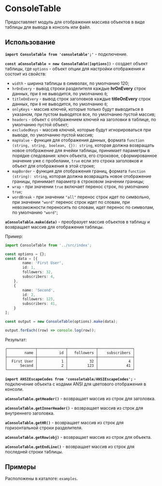 ConsoleTable
============

Предоставляет модуль для отображения массива объектов в виде таблицы для вывода в консоль или файл.

## Использование

**`import ConsoleTable from 'consoletable';'`** - подключение.

**`const aConsoleTable = new ConsoleTable([options])`** - создает объект таблицы, где `options` - объект опции для настройки отображения и состоит из свойств:
- `width` - ширина таблицы в символах, по умолчанию 120;
- `hrOnEvery` - вывод строки разделителя каждые **hrOnEvery** строк данных, при `0` не выводится, по умолчанию `0`;
- `titleOnEvery` - вывод строк заголовков каждые **titleOnEvery** строк данных, при `0` не выводится, по умолчанию `0`;
- `onlyKeys` - массив ключей, которые только будут выводиться в указаном, при пустом выводятся все, по умолчанию пустой массив;
- `headers` - объект с отображением ключей на заголовки в таблице, по умолчанию пустой объект;
- `excludedKeys` - массив ключей, которые будут игнорироваться при выводе, по умолчанию пустой массив;
- `mapValue` - функция для отображения данных, формата `function (string, string, boolean, {}): string`, которая должна возвращать новое отображение для ячейки таблицы, принимает параметры в порядке следования: ключ объекта, его строковое, сформированное значение уже с пробелами, `true` если это строка заголовков и объект для отображения в этой строке;
- `mapBorder` - функция для отображения границ, формата `function (string): string`, которая должна возвращать новое отображение границы, принимает параметр в строковом значении границы;
- `wrap` - при значении `true` включает перенос строк, по умолчанию `true`;
- `wordBreak` - при значении `"all"` перенос строк идет по символьно, при значении `"word"` перенос строк идет по словам, при невозможности переносить по словам, идет перенос по символам, по умолчанию `"word"`;

**`aConsoleTable.make(data)`** - преобразует массив объектов в таблицу и возвращает массив для отображения таблицы.

Пример:

```typescript
import ConsoleTable from '../src/index';

const options = {};
const data = [{
        name: 'First User',
        id: 1,
        followers: 32,
        subscribers: 4,
    },
    {
        name: 'Second',
        id: 2,
        followers: 123,
        subscribers: 41,
    }
];

const output = new ConsoleTable(options).make(data);

output.forEach((row) => console.log(row));
```

Результат:
```
┌─────────────┬─────────────┬─────────────┬────────────────┐
│        name │          id │   followers │    subscribers │
├─────────────┼─────────────┼─────────────┼────────────────┤
│  First User │           1 │          32 │              4 │
│      Second │           2 │         123 │             41 │
└─────────────┴─────────────┴─────────────┴────────────────┘
```

**`import ANSIEscapeCodes from 'consoletable/ANSIEscapeCodes';`** - подключение объекта с кодами ANSI для цветового отображения в консоли.

**`aConsoleTable.getHeader()`** - возвращает массив из строк для заголовка.

**`aConsoleTable.getInnerHeader()`** - возвращает массив из строк для внутреннего заголовка.

**`aConsoleTable.getHR()`** - возвращает массив из строк для горизонтальной строки разделителя.

**`aConsoleTable.getRow(obj)`** - возвращает массив из строк для объекта.

**`aConsoleTable.getEndLine()`** - возвращает массив из строк для последней строки таблицы.

## Примеры

Расположены в каталоге: `examples`.
